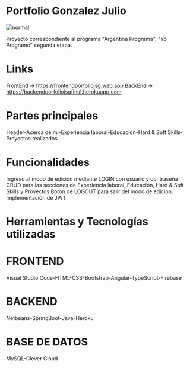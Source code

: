 # Portfolio Gonzalez Julio

![normal](https://user-images.githubusercontent.com/34406115/187593753-23c076a4-c4dd-46f6-9046-f0d62e826e2e.png)

Proyecto correspondiente al programa "Argentina Programa", "Yo Programo" segunda etapa.

# Links
FrontEnd -> https://frontendporfoliojsg.web.app
BackEnd -> https://backendporfoliojsgfinal.herokuapp.com


# Partes principales
Header-Acerca de mi-Experiencia laboral-Educación-Hard & Soft Skills-Proyectos realizados

# Funcionalidades
Ingreso al modo de edición mediante LOGIN con usuario y contraseña
CRUD para las secciones de Experiencia laboral, Educación, Hard & Soft Skills y Proyectos
Botón de LOGOUT para salir del modo de edición.
Implementación de JWT

# Herramientas y Tecnologías utilizadas

# FRONTEND
Visual Studio Code-HTML-CSS-Bootstrap-Angular-TypeScript-Firebase

# BACKEND
Netbeans-SpringBoot-Java-Heroku

# BASE DE DATOS
MySQL-Clever Cloud
